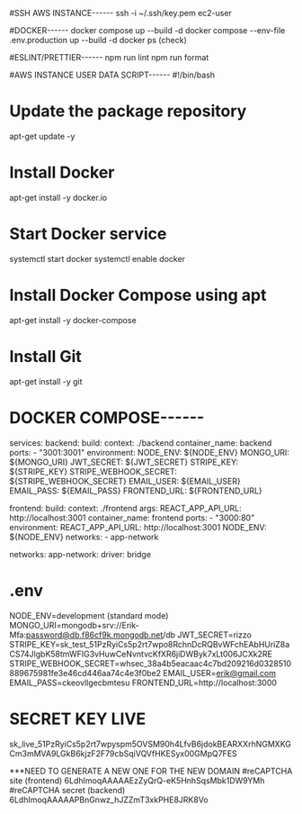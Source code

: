 #SSH AWS INSTANCE------
ssh -i ~/.ssh/key.pem ec2-user

#DOCKER------
docker compose up --build -d
docker compose --env-file .env.production up --build -d
docker ps (check)

#ESLINT/PRETTIER------
npm run lint
npm run format

#AWS INSTANCE USER DATA SCRIPT------
#!/bin/bash
# Update the package repository
apt-get update -y

# Install Docker
apt-get install -y docker.io

# Start Docker service
systemctl start docker
systemctl enable docker

# Install Docker Compose using apt
apt-get install -y docker-compose

# Install Git 
apt-get install -y git

# DOCKER COMPOSE------
services:
  backend:
    build:
      context: ./backend
    container_name: backend
    ports:
      - "3001:3001"
    environment:
      NODE_ENV: ${NODE_ENV} 
      MONGO_URI: ${MONGO_URI}
      JWT_SECRET: ${JWT_SECRET}
      STRIPE_KEY: ${STRIPE_KEY}
      STRIPE_WEBHOOK_SECRET: ${STRIPE_WEBHOOK_SECRET}
      EMAIL_USER: ${EMAIL_USER}
      EMAIL_PASS: ${EMAIL_PASS}
      FRONTEND_URL: ${FRONTEND_URL}

  frontend:
    build:
      context: ./frontend
      args:
        REACT_APP_API_URL: http://localhost:3001
    container_name: frontend
    ports:
      - "3000:80"
    environment:
        REACT_APP_API_URL: http://localhost:3001
        NODE_ENV: ${NODE_ENV}
    networks:
      - app-network

networks:
  app-network:
    driver: bridge


# .env
NODE_ENV=development (standard mode)
MONGO_URI=mongodb+srv://Erik-Mfa:password@db.f86cf9k.mongodb.net/db
JWT_SECRET=rizzo
STRIPE_KEY=sk_test_51PzRyiCs5p2rt7wpo8RchnDcRQBvWFchEAbHUriZ8aCS74JlgbK58tmWFIG3vHuwCeNvntvcKfXR6jiDWByk7xLt006JCXk2RE
STRIPE_WEBHOOK_SECRET=whsec_38a4b5eacaac4c7bd209216d0328510889675981fe3e46cd446aa74c4e3f0be2
EMAIL_USER=erik@gmail.com   
EMAIL_PASS=ckeovllgecbmtesu
FRONTEND_URL=http://localhost:3000

# SECRET KEY LIVE
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

***NEED TO GENERATE A NEW ONE FOR THE NEW DOMAIN
#reCAPTCHA site (frontend)
6LdhImoqAAAAAEzZyQrQ-eK5HnhSqsMbk1DW9YMh
#reCAPTCHA secret (backend)
6LdhImoqAAAAAPBnGnwz_hJZZmT3xkPHE8JRK8Vo
